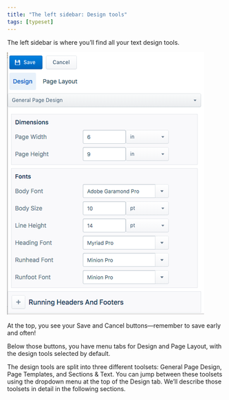 ```yaml
---
title: "The left sidebar: Design tools"
tags: [typeset]
---
```

 
<html><body><section data-type="chapter" class="hsecchapter" data-hederis-type="hsecchapter" id="typeset-left-sidebar" data-pi-attrs="id: typeset-left-sidebar; data-tags: typeset;" role="doc-chapter" data-tags="typeset" data-author-name=" " data-book-title=" " title="The left sidebar: Design tools"><p class="hblkp" data-hederis-type="hblkp" id="pIDzCNDes">The left sidebar is where you&#8217;ll find all your text design tools. </p><img data-hederis-type="hblkimg" class="hblkimg" id="pJ7GwzplR" src="/images/leftsidebar.png" data-img-src="/images/leftsidebar.png"/><p class="hblkp" data-hederis-type="hblkp" id="pzoZGtQEu">At the top, you see your Save and Cancel buttons&#8212;remember to save early and often!</p><p class="hblkp" data-hederis-type="hblkp" id="p6YFtbJx7">Below those buttons, you have menu tabs for Design and Page Layout, with the design tools selected by default.</p><p class="hblkp" data-hederis-type="hblkp" id="p1fqTs2ht">The design tools are split into three different toolsets: General Page Design, Page Templates, and Sections &amp; Text. You can jump between these toolsets using the dropdown menu at the top of the Design tab. We&#8217;ll describe those toolsets in detail in the following sections.</p></section></body></html>
